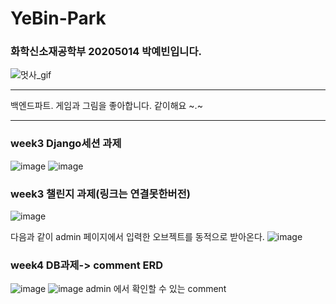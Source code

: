 # YeBin-Park
### 화학신소재공학부 20205014 박예빈입니다.
![멋사_gif](https://github.com/LikeLion-at-CAU-12th/YeBin-Park/assets/114918259/88b6c0fe-1a75-4844-9dfc-4abe03525b26)
***
백엔드파트. 게임과 그림을 좋아합니다. 같이해요 ~.~

***
### week3 Django세션 과제

![image](https://github.com/LikeLion-at-CAU-12th/YeBin-Park/assets/114918259/d7d11413-5b89-415c-b597-f76a4c09584b)
![image](https://github.com/LikeLion-at-CAU-12th/YeBin-Park/assets/114918259/a6280148-5a0d-47ce-8a80-c69fc1badd96)

### week3 챌린지 과제(링크는 연결못한버전)
![image](https://github.com/LikeLion-at-CAU-12th/YeBin-Park/assets/114918259/1813e965-e12a-4b76-b564-edcc67946acd)

다음과 같이 admin 페이지에서 입력한 오브젝트를 동적으로 받아온다.
![image](https://github.com/LikeLion-at-CAU-12th/YeBin-Park/assets/114918259/0c9b71e1-5ec2-4cf8-a3f6-58503c060d8d)

### week4 DB과제-> comment ERD
![image](https://github.com/LikeLion-at-CAU-12th/YeBin-Park/assets/114918259/6f8b604d-ae1a-452f-b6ea-03cbdfb78bd3)
![image](https://github.com/LikeLion-at-CAU-12th/YeBin-Park/assets/114918259/b981dba9-52a8-4608-9440-6704dd14da4c)
admin 에서 확인할 수 있는 comment